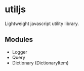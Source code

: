 # utiljs
Lightweight javascript utility library.

## Modules

 - Logger
 - Query
 - Dictionary (DictionaryItem)

